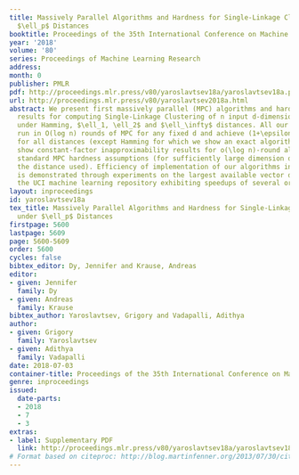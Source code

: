 ```yaml
---
title: Massively Parallel Algorithms and Hardness for Single-Linkage Clustering under
  $\ell_p$ Distances
booktitle: Proceedings of the 35th International Conference on Machine Learning
year: '2018'
volume: '80'
series: Proceedings of Machine Learning Research
address: 
month: 0
publisher: PMLR
pdf: http://proceedings.mlr.press/v80/yaroslavtsev18a/yaroslavtsev18a.pdf
url: http://proceedings.mlr.press/v80/yaroslavtsev2018a.html
abstract: We present first massively parallel (MPC) algorithms and hardness of approximation
  results for computing Single-Linkage Clustering of n input d-dimensional vectors
  under Hamming, $\ell_1, \ell_2$ and $\ell_\infty$ distances. All our algorithms
  run in O(log n) rounds of MPC for any fixed d and achieve (1+\epsilon)-approximation
  for all distances (except Hamming for which we show an exact algorithm). We also
  show constant-factor inapproximability results for o(\log n)-round algorithms under
  standard MPC hardness assumptions (for sufficiently large dimension depending on
  the distance used). Efficiency of implementation of our algorithms in Apache Spark
  is demonstrated through experiments on the largest available vector datasets from
  the UCI machine learning repository exhibiting speedups of several orders of magnitude.
layout: inproceedings
id: yaroslavtsev18a
tex_title: Massively Parallel Algorithms and Hardness for Single-Linkage Clustering
  under $\ell_p$ Distances
firstpage: 5600
lastpage: 5609
page: 5600-5609
order: 5600
cycles: false
bibtex_editor: Dy, Jennifer and Krause, Andreas
editor:
- given: Jennifer
  family: Dy
- given: Andreas
  family: Krause
bibtex_author: Yaroslavtsev, Grigory and Vadapalli, Adithya
author:
- given: Grigory
  family: Yaroslavtsev
- given: Adithya
  family: Vadapalli
date: 2018-07-03
container-title: Proceedings of the 35th International Conference on Machine Learning
genre: inproceedings
issued:
  date-parts:
  - 2018
  - 7
  - 3
extras:
- label: Supplementary PDF
  link: http://proceedings.mlr.press/v80/yaroslavtsev18a/yaroslavtsev18a-supp.pdf
# Format based on citeproc: http://blog.martinfenner.org/2013/07/30/citeproc-yaml-for-bibliographies/
---
```

